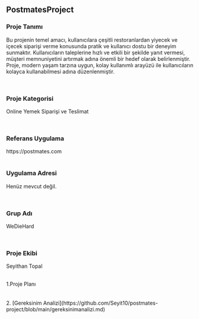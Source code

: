 <h2>PostmatesProject</h2>

<h3> Proje Tanımı </h3> <p> Bu projenin temel amacı, kullanıcılara çeşitli restoranlardan yiyecek ve içecek siparişi verme konusunda pratik ve kullanıcı dostu bir deneyim sunmaktır.
Kullanıcıların taleplerine hızlı ve etkili bir şekilde yanıt vermesi, müşteri memnuniyetini artırmak adına önemli bir hedef olarak belirlenmiştir.
Proje, modern yaşam tarzına uygun, kolay kullanımlı arayüzü ile kullanıcıların kolayca kullanabilmesi adına düzenlenmiştir. </p>
<br>
<h3>Proje Kategorisi  </h3> <p>Online Yemek Siparişi ve Teslimat </p>
<br>
<h3> Referans Uygulama </h3> https://postmates.com
<br>
<br>
<h3>Uygulama Adresi </h3> <p>Henüz mevcut değil.</p>
<br>
<h3>Grup Adı </h3> <p>WeDieHard</p>
<br>
<h3> Proje Ekibi </h3> <p>Seyithan Topal</p>
<br>
1.Proje Planı
<br>
<br>
<br>
2. [Gereksinim Analizi](https://github.com/Seyit10/postmates-project/blob/main/gereksinimanalizi.md)

